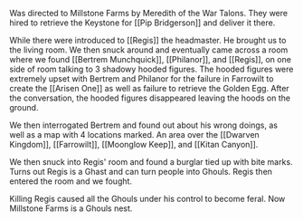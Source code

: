 Was directed to Millstone Farms by Meredith of the War Talons. They were hired to retrieve the Keystone for [[Pip Bridgerson]] and deliver it there. 

While there were introduced to [[Regis]] the headmaster. He brought us to the living room. We then snuck around and eventually came across a room where we found [[Bertrem Munchquick]], [[Philanor]], and [[Regis]], on one side of room talking to 3 shadowy hooded figures. The hooded figures were extremely upset with Bertrem and Philanor for the failure in Farrowilt to create the [[Arisen One]] as well as failure to retrieve the Golden Egg. After the conversation, the hooded figures disappeared leaving the hoods on the ground.

We then interrogated Bertrem and found out about his wrong doings, as well as a map with 4 locations marked. An area over the [[Dwarven Kingdom]], [[Farrowilt]], [[Moonglow Keep]], and [[Kitan Canyon]].

We then snuck into Regis' room and found a burglar tied up with bite marks. Turns out Regis is a Ghast and can turn people into Ghouls. Regis then entered the room and we fought.

Killing Regis caused all the Ghouls under his control to become feral. Now Millstone Farms is a Ghouls nest.